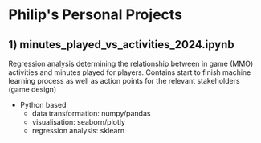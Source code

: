 # Philip's Personal Projects 

## 1) minutes_played_vs_activities_2024.ipynb 

Regression analysis determining the relationship between in game (MMO) activities and minutes played for players.
Contains start to finish machine learning process as well as action points for the relevant stakeholders (game design)

- Python based
    - data transformation: numpy/pandas
    - visualisation: seaborn/plotly
    - regression analysis: sklearn
